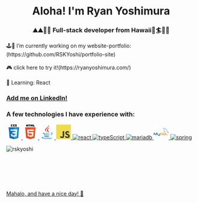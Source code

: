 <h1 align="center">Aloha! I'm Ryan Yoshimura</h1> <h3 align="center">⛰️⛰️🌱🌺 Full-stack developer from Hawaii󠁵󠁳󠁨󠁩󠁿🌊🏄🤙🏼</h3> 🕹️👾 I’m currently working on my website-portfolio:(https://github.com/RSKYoshi/portfolio-site) <br><br>🎮&nbsp;click here to try it!(https://ryanyoshimura.com/) 
<br><br>🌱 Learning: React <h3 align="left"><a href="https://linkedin.com/in/ryanskyoshimura">Add me on LinkedIn!</a></h3> <p align="left"> </p> <h3 align="left">A few technologies I have experience with:</h3> <p align="left"> <a href="https://www.w3schools.com/css/" target="_blank" rel="noreferrer"> <img src="https://raw.githubusercontent.com/devicons/devicon/master/icons/css3/css3-original-wordmark.svg" alt="css3" width="40" height="40"/> </a> <a href="https://www.w3.org/html/" target="_blank" rel="noreferrer"> <img src="https://raw.githubusercontent.com/devicons/devicon/master/icons/html5/html5-original-wordmark.svg" alt="html5" width="40" height="40"/> </a> <a href="https://www.java.com" target="_blank" rel="noreferrer"> <img src="https://raw.githubusercontent.com/devicons/devicon/master/icons/java/java-original.svg" alt="java" width="40" height="40"/> </a> <a href="https://developer.mozilla.org/en-US/docs/Web/JavaScript" target="_blank" rel="noreferrer"> <img src="https://raw.githubusercontent.com/devicons/devicon/master/icons/javascript/javascript-original.svg" alt="javascript" width="40" height="40"/> </a> <a href="https://www.react.com" target="_blank" rel="noreferrer"> <img src="https://github.com/user-attachments/assets/f5641056-db0d-4fdd-9dc8-e3a130048489" alt="react" width="40" height="40"/> </a> <a href="https://www.typescript.com" target="_blank" rel="noreferrer"> <img src="https://github.com/user-attachments/assets/73f0aabf-1f5b-4729-bcad-bae26e5e3967" alt="typeScript" width="40" height="40"/> </a> <a href="https://mariadb.org/" target="_blank" rel="noreferrer"> <img src="https://www.vectorlogo.zone/logos/mariadb/mariadb-icon.svg" alt="mariadb" width="40" height="40"/> </a> <a href="https://www.mysql.com/" target="_blank" rel="noreferrer"> <img src="https://raw.githubusercontent.com/devicons/devicon/master/icons/mysql/mysql-original-wordmark.svg" alt="mysql" width="40" height="40"/> </a><a href="https://spring.io/" target="_blank" rel="noreferrer"><img src="https://www.vectorlogo.zone/logos/springio/springio-icon.svg" alt="spring" width="40" height="40"/> </a> <a href="https://cplusplus.com/" target="_blank" rel="noreferrer"> 


<div><img align="left" src="https://github-readme-stats.vercel.app/api/top-langs?username=rskyoshi&show_icons=true&locale=en&layout=compact" alt="rskyoshi" /></div>
</br></br></br></br></br></br></br>
<div>Mahalo, and have a nice day! 👋</div>
 </h3>
